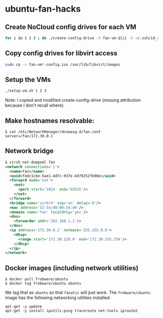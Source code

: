# ubuntu-fan-hacks

## Create NoCloud config drives for each VM

```bash
for i in 1 2 3 ; do ./create-config-drive -h fan-vm-${i} -k ~/.ssh/id_rsa.pub -u ./user-data fan-vm-${i}-config.iso; done
```

## Copy config drives for libvirt access

```bash
sudo cp -v fan-vm*-config.iso /var/lib/libvirt/images
```

## Setup the VMs
```bash
./setup-vm.sh 1 2 3
```

Note: I copied and modified create-config-drive (missing attribution
because I don't recall where).

## Make hostnames resolvable:

```
$ cat /etc/NetworkManager/dnsmasq.d/fan.conf
server=/fan/172.30.0.1
```

## Network bridge

```xml
$ virsh net-dumpxml fan
<network connections='1'>
  <name>fan</name>
  <uuid>fedc1cbe-5ae1-4d7c-937e-4d79252fb98e</uuid>
  <forward mode='nat'>
	<nat>
	  <port start='1024' end='65535'/>
	</nat>
  </forward>
  <bridge name='virbr4' stp='on' delay='0'/>
  <mac address='52:54:00:00:54:d0'/>
  <domain name='fan' localOnly='yes'/>
  <dns>
	<forwarder addr='192.168.1.1'/>
  </dns>
  <ip address='172.30.0.1' netmask='255.255.0.0'>
	<dhcp>
	  <range start='172.30.128.0' end='172.30.255.254'/>
	</dhcp>
  </ip>
</network>
```

## Docker images (including network utilities)

```
$ docker pull frobware/ubuntu
$ docker tag frobware/ubuntu ubuntu
```

We tag that as `ubuntu` so that `fanatic` will just work. The
`frobware/ubuntu` image has the following networking utilities
installed:

```
apt-get -y update
apt-get -y install iputils-ping traceroute net-tools iproute2
```
